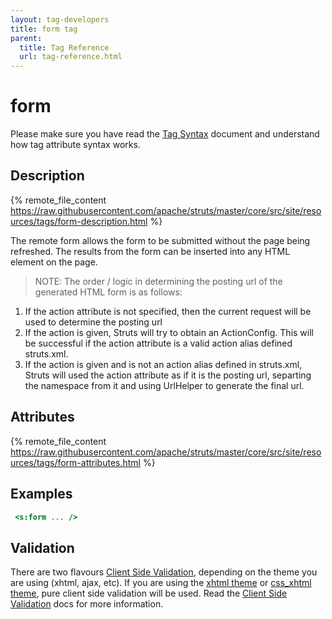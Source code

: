 ```yaml
---
layout: tag-developers
title: form tag
parent:
  title: Tag Reference
  url: tag-reference.html
---
```


# form

Please make sure you have read the [Tag Syntax](tag-syntax) document and understand how tag attribute syntax works.

## Description

{% remote_file_content https://raw.githubusercontent.com/apache/struts/master/core/src/site/resources/tags/form-description.html %}

The remote form allows the form to be submitted without the page being refreshed. The results from the form can be 
inserted into any HTML element on the page.

> NOTE: The order / logic in determining the posting url of the generated HTML form is as follows:

1. If the action attribute is not specified, then the current request will be used to determine the posting url
2. If the action is given, Struts will try to obtain an ActionConfig. This will be successful if the action attribute 
  is a valid action alias defined struts.xml.
3. If the action is given and is not an action alias defined in struts.xml, Struts will used the action attribute 
  as if it is the posting url, separting the namespace from it and using UrlHelper to generate the final url.

## Attributes

{% remote_file_content https://raw.githubusercontent.com/apache/struts/master/core/src/site/resources/tags/form-attributes.html %}

## Examples

```jsp
 <s:form ... />
```

## Validation

There are two flavours [Client Side Validation](../core-developers/client-side-validation), depending on the theme you 
are using (xhtml, ajax, etc). If you are using the [xhtml theme](xhtml-theme) or [css_xhtml theme](css-xhtml-theme), 
pure client side validation will be used. Read the [Client Side Validation](../core-developers/client-side-validation)
docs for more information.
